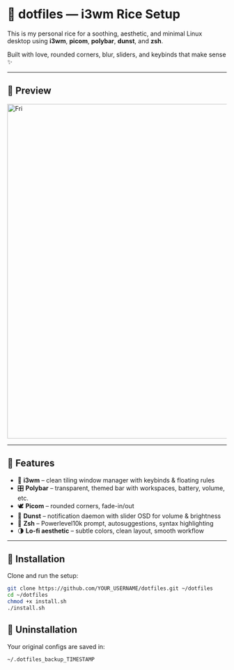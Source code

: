 # 🌿 dotfiles — i3wm Rice Setup

This is my personal rice for a soothing, aesthetic, and minimal Linux desktop using **i3wm**, **picom**, **polybar**, **dunst**, and **zsh**.

Built with love, rounded corners, blur, sliders, and keybinds that make sense ✨

---

## 📸 Preview

<img width="1366" height="768" alt="Fri" src="https://github.com/user-attachments/assets/8007d524-3f40-473e-915d-4880a5ae5d68" />


---

## 🧰 Features

- 🔲 **i3wm** – clean tiling window manager with keybinds & floating rules
- 🎛 **Polybar** – transparent, themed bar with workspaces, battery, volume, etc.
- 🕊 **Picom** – rounded corners, fade-in/out
- 🔔 **Dunst** – notification daemon with slider OSD for volume & brightness
- 🐚 **Zsh** – Powerlevel10k prompt, autosuggestions, syntax highlighting
- 🌗 **Lo-fi aesthetic** – subtle colors, clean layout, smooth workflow

---

## 🚀 Installation

Clone and run the setup:
``` bash
git clone https://github.com/YOUR_USERNAME/dotfiles.git ~/dotfiles
cd ~/dotfiles
chmod +x install.sh
./install.sh
```

## 📁 Uninstallation
Your original configs are saved in:
``` bash
~/.dotfiles_backup_TIMESTAMP
```
